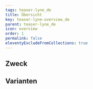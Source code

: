 ```yaml
---
tags: teaser-lyne_de
title: Übersicht
key: teaser-lyne-overview_de
parent: teaser-lyne_de
icon: overview
order: 1
permalink: false
eleventyExcludeFromCollections: true
---
```


## Zweck

## Varianten

